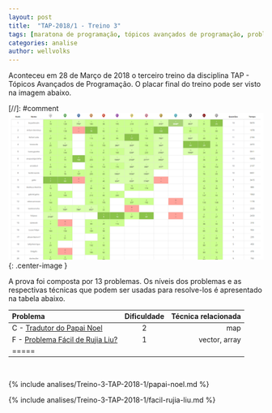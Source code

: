 ```yaml
---
layout: post
title:  "TAP-2018/1 - Treino 3"
tags: [maratona de programação, tópicos avançados de programação, problemset, analise]
categories: analise
author: wellvolks
---
```


Aconteceu em 28 de Março de 2018 o terceiro treino da disciplina TAP - Tópicos
Avançados de Programação. O placar final do treino pode ser visto na imagem
abaixo.

[//]: #comment ![Placar final do Treino-2 - TAP/2018-1](/_assets/images/placar-treino-2-tap-2018-1.PNG){: .center-image }


A prova foi composta por 13 problemas. Os níveis dos problemas e as respectivas técnicas que podem ser usadas para resolve-los é apresentado na tabela abaixo.

| Problema                                                        | Dificuldade | Técnica relacionada |
|:----------------------------------------------------------------|:-----------:|--------------------:|
| C - <a href="#papai-noel">Tradutor do Papai Noel</a>            | 2           | map                 |
| F - <a href="#facil-rujia-liu">Problema Fácil de Rujia Liu?</a> | 1           | vector, array       |
| =====

<br>


{% include analises/Treino-3-TAP-2018-1/papai-noel.md %}

{% include analises/Treino-3-TAP-2018-1/facil-rujia-liu.md %}

